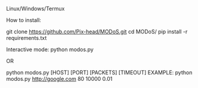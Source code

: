 Linux/Windows/Termux

How to install:

git clone https://github.com/Pix-head/MODoS.git
cd MODoS/
pip install -r requirements.txt

Interactive mode:
python modos.py

OR

python modos.py [HOST] [PORT] [PACKETS] [TIMEOUT]
EXAMPLE: python modos.py http://google.com 80 10000 0.01

